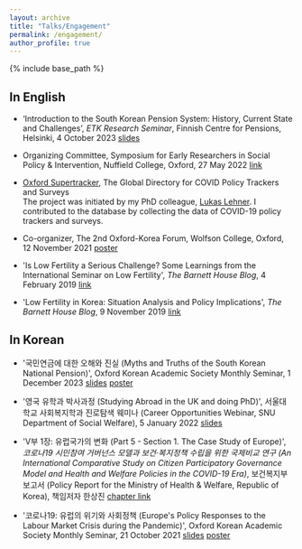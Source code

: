```yaml
---
layout: archive
title: "Talks/Engagement"
permalink: /engagement/
author_profile: true
---
```


{% include base_path %}

## In English
* ‘Introduction to the South Korean Pension System: History, Current State and Challenges’, *ETK Research Seminar*, Finnish Centre for Pensions, Helsinki, 4 October 2023 [slides](../files/ETK_Seminar.pdf)

* Organizing Committee, Symposium for Early Researchers in Social Policy & Intervention, Nuffield College, Oxford, 27 May 2022 [link](https://www.spi.ox.ac.uk/article/successful-research-symposium-continues-to-develop-our-collaborative-culture)

* [Oxford Supertracker](https://supertracker.spi.ox.ac.uk/about/), The Global Directory for COVID Policy Trackers and Surveys  
The project was initiated by my PhD colleague, [Lukas Lehner](https://lukaslehner.github.io/). I contributed to the database by collecting the data of COVID-19 policy trackers and surveys.

* Co-organizer, The 2nd Oxford-Korea Forum, Wolfson College, Oxford, 12 November 2021 [poster](../images/oxford_korea.jpg)

* 'Is Low Fertility a Serious Challenge? Some Learnings from the International Seminar on Low Fertility', *The Barnett House Blog*, 4 February 2019 [link](https://barnetthouseblog.wixsite.com/tbhb/single-post/2019/02/04/is-low-fertility-a-serious-challenge-some-learnings-from-the-international-seminar-on-low)

* 'Low Fertility in Korea: Situation Analysis and Policy Implications', *The Barnett House Blog*, 9 November 2019 [link](https://barnetthouseblog.wixsite.com/tbhb/single-post/2018/11/09/low-fertility-in-korea-situation-analysis-and-policy-implications)

## In Korean
* '국민연금에 대한 오해와 진실 (Myths and Truths of the South Korean National Pension)', Oxford Korean Academic Society Monthly Seminar, 1 December 2023 [slides](../files/OKAS_2023.pdf) [poster](../images/OKAS_2023.png)

* '영국 유학과 박사과정 (Studying Abroad in the UK and doing PhD)', 서울대학교 사회복지학과 진로탐색 웨미나 (Career Opportunities Webinar, SNU Department of Social Welfare), 5 January 2022 [slides](../files/snu_2022.pdf)

* 'V부 1장: 유럽국가의 변화 (Part 5 - Section 1. The Case Study of Europe)', *코로나19 시민참여 거버넌스 모델과 보건‧복지정책 수립을 위한 국제비교 연구 (An International Comparative Study on Citizen Participatory Governance Model and Health and Welfare Policies in the COVID-19 Era)*, 보건복지부 보고서 (Policy Report for the Ministry of Health & Welfare, Republic of Korea), 책임저자 한상진 [chapter link](../files/report_joongmin.pdf)

* '코로나19: 유럽의 위기와 사회정책 (Europe's Policy Responses to the Labour Market Crisis during the Pandemic)', Oxford Korean Academic Society Monthly Seminar, 21 October 2021 [slides](../files/OKAS_2021.pdf) [poster](../images/OKAS_poster2021.jpeg)
